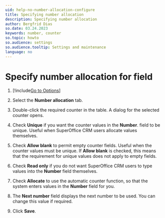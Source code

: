```yaml
---
uid: help-no-number-allocation-configure
title: Specifying number allocation
description: Specifying number allocation
author: Bergfrid Dias
so.date: 03.24.2023
keywords: number, counter
so.topic: howto
so.audience: settings
so.audience.tooltip: Settings and maintenance
language: no
---
```


# Specify number allocation for field

1. [!include[Go to Options](../includes/open-options.md)]

2. Select the **Number allocation** tab.

3. Double-click the required counter in the table. A dialog for the selected counter opens.

4. Check **Unique** if you want the counter values in the **Number**. field to be unique. Useful when SuperOffice CRM users allocate values themselves.

5. Check **Allow blank** to permit empty counter fields. Useful when the counter values must be unique. If **Allow blank** is checked, this means that the requirement for unique values does not apply to empty fields.

6. Check **Read only** if you do not want SuperOffice CRM users to type values into the **Number** field themselves.

7. Check **Allocate** to use the automatic counter function, so that the system enters values in the **Number** field for you.

8. The **Next number** field displays the next number to be used. You can change this value if required.

9. Click **Save**.

<!-- Referenced links -->

<!-- Referenced images -->

